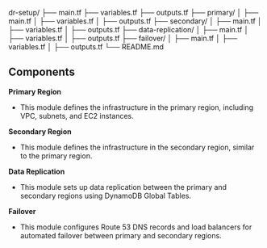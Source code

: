dr-setup/
├── main.tf
├── variables.tf
├── outputs.tf
├── primary/
│   ├── main.tf
│   ├── variables.tf
│   ├── outputs.tf
├── secondary/
│   ├── main.tf
│   ├── variables.tf
│   ├── outputs.tf
├── data-replication/
│   ├── main.tf
│   ├── variables.tf
│   ├── outputs.tf
├── failover/
│   ├── main.tf
│   ├── variables.tf
│   ├── outputs.tf
└── README.md



<h2>Components</h2>

**Primary Region**

- This module defines the infrastructure in the primary region, including VPC, subnets, and EC2 instances.

**Secondary Region**
 
- This module defines the infrastructure in the secondary region, similar to the primary region.

**Data Replication**
 
- This module sets up data replication between the primary and secondary regions using DynamoDB Global Tables.

**Failover**

- This module configures Route 53 DNS records and load balancers for automated failover between primary and secondary regions.

